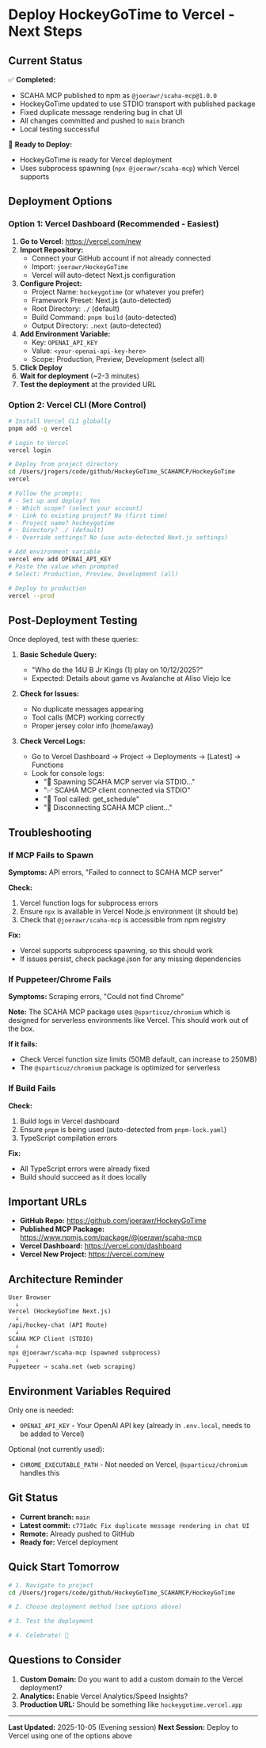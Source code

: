 # Deploy HockeyGoTime to Vercel - Next Steps

## Current Status

✅ **Completed:**
- SCAHA MCP published to npm as `@joerawr/scaha-mcp@1.0.0`
- HockeyGoTime updated to use STDIO transport with published package
- Fixed duplicate message rendering bug in chat UI
- All changes committed and pushed to `main` branch
- Local testing successful

🔲 **Ready to Deploy:**
- HockeyGoTime is ready for Vercel deployment
- Uses subprocess spawning (`npx @joerawr/scaha-mcp`) which Vercel supports

## Deployment Options

### Option 1: Vercel Dashboard (Recommended - Easiest)

1. **Go to Vercel:** https://vercel.com/new
2. **Import Repository:**
   - Connect your GitHub account if not already connected
   - Import: `joerawr/HockeyGoTime`
   - Vercel will auto-detect Next.js configuration
3. **Configure Project:**
   - Project Name: `hockeygotime` (or whatever you prefer)
   - Framework Preset: Next.js (auto-detected)
   - Root Directory: `./` (default)
   - Build Command: `pnpm build` (auto-detected)
   - Output Directory: `.next` (auto-detected)
4. **Add Environment Variable:**
   - Key: `OPENAI_API_KEY`
   - Value: `<your-openai-api-key-here>`
   - Scope: Production, Preview, Development (select all)
5. **Click Deploy**
6. **Wait for deployment** (~2-3 minutes)
7. **Test the deployment** at the provided URL

### Option 2: Vercel CLI (More Control)

```bash
# Install Vercel CLI globally
pnpm add -g vercel

# Login to Vercel
vercel login

# Deploy from project directory
cd /Users/jrogers/code/github/HockeyGoTime_SCAHAMCP/HockeyGoTime
vercel

# Follow the prompts:
# - Set up and deploy? Yes
# - Which scope? (select your account)
# - Link to existing project? No (first time)
# - Project name? hockeygotime
# - Directory? ./ (default)
# - Override settings? No (use auto-detected Next.js settings)

# Add environment variable
vercel env add OPENAI_API_KEY
# Paste the value when prompted
# Select: Production, Preview, Development (all)

# Deploy to production
vercel --prod
```

## Post-Deployment Testing

Once deployed, test with these queries:

1. **Basic Schedule Query:**
   - "Who do the 14U B Jr Kings (1) play on 10/12/2025?"
   - Expected: Details about game vs Avalanche at Aliso Viejo Ice

2. **Check for Issues:**
   - No duplicate messages appearing
   - Tool calls (MCP) working correctly
   - Proper jersey color info (home/away)

3. **Check Vercel Logs:**
   - Go to Vercel Dashboard → Project → Deployments → [Latest] → Functions
   - Look for console logs:
     - "🚀 Spawning SCAHA MCP server via STDIO..."
     - "✅ SCAHA MCP client connected via STDIO"
     - "🏒 Tool called: get_schedule"
     - "🔌 Disconnecting SCAHA MCP client..."

## Troubleshooting

### If MCP Fails to Spawn

**Symptoms:** API errors, "Failed to connect to SCAHA MCP server"

**Check:**
1. Vercel function logs for subprocess errors
2. Ensure `npx` is available in Vercel Node.js environment (it should be)
3. Check that `@joerawr/scaha-mcp` is accessible from npm registry

**Fix:**
- Vercel supports subprocess spawning, so this should work
- If issues persist, check package.json for any missing dependencies

### If Puppeteer/Chrome Fails

**Symptoms:** Scraping errors, "Could not find Chrome"

**Note:** The SCAHA MCP package uses `@sparticuz/chromium` which is designed for serverless environments like Vercel. This should work out of the box.

**If it fails:**
- Check Vercel function size limits (50MB default, can increase to 250MB)
- The `@sparticuz/chromium` package is optimized for serverless

### If Build Fails

**Check:**
1. Build logs in Vercel dashboard
2. Ensure `pnpm` is being used (auto-detected from `pnpm-lock.yaml`)
3. TypeScript compilation errors

**Fix:**
- All TypeScript errors were already fixed
- Build should succeed as it does locally

## Important URLs

- **GitHub Repo:** https://github.com/joerawr/HockeyGoTime
- **Published MCP Package:** https://www.npmjs.com/package/@joerawr/scaha-mcp
- **Vercel Dashboard:** https://vercel.com/dashboard
- **Vercel New Project:** https://vercel.com/new

## Architecture Reminder

```
User Browser
  ↓
Vercel (HockeyGoTime Next.js)
  ↓
/api/hockey-chat (API Route)
  ↓
SCAHA MCP Client (STDIO)
  ↓
npx @joerawr/scaha-mcp (spawned subprocess)
  ↓
Puppeteer → scaha.net (web scraping)
```

## Environment Variables Required

Only one is needed:

- `OPENAI_API_KEY` - Your OpenAI API key (already in `.env.local`, needs to be added to Vercel)

Optional (not currently used):
- `CHROME_EXECUTABLE_PATH` - Not needed on Vercel, `@sparticuz/chromium` handles this

## Git Status

- **Current branch:** `main`
- **Latest commit:** `c771a0c Fix duplicate message rendering in chat UI`
- **Remote:** Already pushed to GitHub
- **Ready for:** Vercel deployment

## Quick Start Tomorrow

```bash
# 1. Navigate to project
cd /Users/jrogers/code/github/HockeyGoTime_SCAHAMCP/HockeyGoTime

# 2. Choose deployment method (see options above)

# 3. Test the deployment

# 4. Celebrate! 🏒
```

## Questions to Consider

1. **Custom Domain:** Do you want to add a custom domain to the Vercel deployment?
2. **Analytics:** Enable Vercel Analytics/Speed Insights?
3. **Production URL:** Should be something like `hockeygotime.vercel.app`

---

**Last Updated:** 2025-10-05 (Evening session)
**Next Session:** Deploy to Vercel using one of the options above
